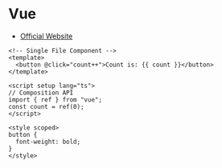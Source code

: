 # Vue

- [Official Website](https://vuejs.org/)

```vue
<!-- Single File Component -->
<template>
  <button @click="count++">Count is: {{ count }}</button>
</template>

<script setup lang="ts">
// Composition API
import { ref } from "vue";
const count = ref(0);
</script>

<style scoped>
button {
  font-weight: bold;
}
</style>
```
